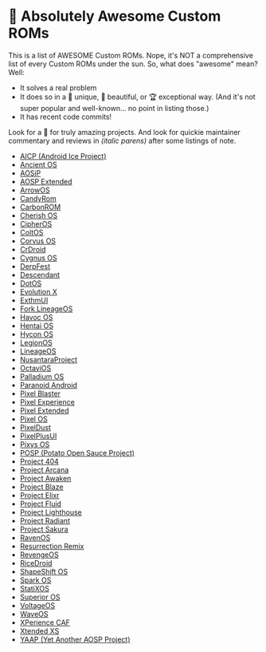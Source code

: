 # 🚀 Absolutely Awesome Custom ROMs

This is a list of AWESOME Custom ROMs. Nope, it's NOT a comprehensive list of
every Custom ROMs under the sun. So, what does "awesome" mean? Well:

- It solves a real problem
- It does so in a 🦄 unique, 🦋 beautiful, or 🏆 exceptional way. (And it's not super popular and well-known... no point in listing those.)
- It has recent code commits!

Look for a 🚀 for truly amazing projects. And look for quickie maintainer
commentary and reviews in _(italic parens)_ after some listings of note.

- [AICP (Android Ice Project)](https://www.aicp-rom.com/)
- [Ancient OS](https://www.ancientrom.xyz/)
- [AOSiP](https://aosip.dev/)
- [AOSP Extended](https://www.aospextended.com/)
- [ArrowOS](https://arrowos.net/)
- [CandyRom](https://candyroms.org/)
- [CarbonROM](https://carbonrom.org/)
- [Cherish OS](https://cherishos.com/)
- [CipherOS](https://cipheros.github.io/)
- [ColtOS](https://sourceforge.net/projects/coltos/)
- [Corvus OS](https://www.corvusrom.com/)
- [CrDroid](https://crdroid.net/)
- [Cygnus OS](https://cygnusos.com/)
- [DerpFest](https://derpfest.org/)
- [Descendant](https://downloads.descendant.me/)
- [DotOS](https://www.droidontime.com/)
- [Evolution X](https://evolution-x.org/)
- [ExthmUI](https://github.com/exthmui)
- [Fork LineageOS](https://github.com/ForkLineageOS)
- [Havoc OS](https://havoc-os.com/)
- [Hentai OS](https://wiki.helluvaos.com/)
- [Hycon OS](https://github.com/HyconOS)
- [LegionOS](https://sourceforge.net/projects/legionrom/)
- [LineageOS](https://lineageos.org/)
- [NusantaraProject](https://nusantararom.org/)
- [OctaviOS](https://octavi-os.com/)
- [Palladium OS](https://palladiumos.com/)
- [Paranoid Android](https://paranoidandroid.co/)
- [Pixel Blaster](https://sourceforge.net/projects/pixelblaster-os/)
- [Pixel Experience](https://download.pixelexperience.org/)
- [Pixel Extended](https://pixelextended.ninja/)
- [Pixel OS](https://pixelos.net/)
- [PixelDust](https://www.pixeldust.in/)
- [PixelPlusUI](https://ppui.site/home)
- [Pixys OS](https://pixysos.com/)
- [POSP (Potato Open Sauce Project)](https://potatoproject.co/)
- [Project 404](https://github.com/P-404)
- [Project Arcana](https://sourceforge.net/projects/project-arcana-releases/)
- [Project Awaken](https://sourceforge.net/projects/project-awaken/)
- [Project Blaze](https://www.projectblaze.live/)
- [Project Elixr](https://projectelixiros.com/home)
- [Project Fluid](https://projectfluid.org/)
- [Project Lighthouse](https://sourceforge.net/projects/project-lighthouse/)
- [Project Radiant](https://sourceforge.net/projects/projectradiant/)
- [Project Sakura](https://sourceforge.net/projects/projectsakura/)
- [RavenOS](https://raveos.com/)
- [Resurrection Remix](https://resurrectionremix.com/)
- [RevengeOS](https://revengeos.com/)
- [RiceDroid](https://github.com/RiceDroid-devices)
- [ShapeShift OS](https://sourceforge.net/projects/shapeshiftos/)
- [Spark OS](https://spark-os.live/)
- [StatiXOS](https://github.com/StatiXOS)
- [Superior OS](https://sourceforge.net/projects/superioros/)
- [VoltageOS](https://sourceforge.net/projects/voltage-os/)
- [WaveOS](https://sourceforge.net/projects/wave-os/)
- [XPerience CAF](https://sourceforge.net/projects/xperience-aosp/)
- [Xtended XS](https://project-xtended.org/)
- [YAAP (Yet Another AOSP Project)](https://yaosp.dev/)
